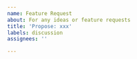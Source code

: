 ```yaml
---
name: Feature Request
about: For any ideas or feature requests
title: 'Propose: xxx'
labels: discussion
assignees: ''

---
```


<!-- Please describe your idea as fully as possible -->
